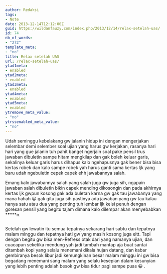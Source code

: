 ```yaml
---
author: Redaksi
tags:
- Note
date: 2013-12-14T12:12:00Z
guid: https://wildanfauzy.com/index.php/2013/12/14/relax-setelah-uas/
id: 74
nb_of_words:
- "272"
template_meta:
- "no"
title: Relax setelah UAS
url: /relax-setelah-uas/
ytad1meta:
- enabled
ytad2meta:
- enabled
ytad3meta:
- enabled
ytad4meta:
- enabled
ytad5meta:
- enabled
ytremove_meta_value:
- "no"
ytrssenabled_meta_value:
- "no"
---
```


<p class="has-drop-cap">
  Udah seminggu kebelakang gw jalanin hidup ini dengan mengerjakan selembar demi selember soal ujian yang harus gw kerjakan, rasanya hari hari yang gue jalanin tuh pahit banget ngerjain soal pake pensil trus jawaban dibuletin sampe hitam mengkilap dan gak boleh keluar garis, sekalinya keluar garis harus dihapus kalo ngehapusnya gak bener bisa bisa kertas robek dan kalo sampe robek yah harus ganti sama kertas ljk yang baru udah ngebuletin cepek capek ehh jawabannya salah.
</p>

Emang kalo jawabannya salah yang salah juga gw juga sih, ngapain jawaban salah dibuletin bikin capek mending dikosongin dan pada akhirnya kertas ljk gwpun kosong gak ada buletan karna gw gak tau jawabanya yang mana hahah 😀 gak gitu juga sih pastinya ada jawaban yang gw tau kalau hanya satu atau dua yang penting tuh lembar ljk keisi penuh dengan goresan pensil yang begitu tajam dimana kalo dilempar akan menyebabkan \***\***\***n.<figure class="wp-block-image size-large">

<img src="https://wildanfauzyart.files.wordpress.com/2013/12/880ea-christmas-christmas-decoration-christmas-tree-1531670.jpg?w=768" alt="" data-recalc-dims="1" /> </figure> 

Setelah gw lewatin itu semua tepatnya sekarang hari sabtu dan tepatnya malam minggu dan tepatnya hati gw yang masih kosong juga eitt. Tapi dengan begitu gw bisa men-Refress otak dari yang namanya ujian, dan cuacapun seketika mendung yah jadi tambah mantap aja buat santai ditambah kopi yang selalu menemani dikala hujan datang, dan kabar gembiranya besok libur jadi kemungkinan besar malam minggu ini gw bisa begadang menemani sang malam yang selalu kesepian dalam kesunyian yang lebih penting adalah besok gw bisa tidur pagi sampe puas 😀 .